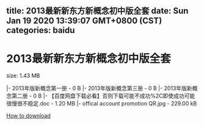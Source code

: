 
title: 2013最新新东方新概念初中版全套
date: Sun Jan 19 2020 13:39:07 GMT+0800 (CST)    
categories: baidu
---

# 2013最新新东方新概念初中版全套
size: 1.43 MB
 
 
|- 2013年版新概念第一册 - 0 B
|- 2013年版新概念第三册 - 0 B
|- 2013年版新概念第二册 - 0 B
|- 【百度网盘下载必看】否则下载可能不成功%2C即使成功可能很慢很不稳定.doc - 1.20 MB
|- offical account promotion QR.jpg - 229.00 kB

[How to download](https://bpcam.bemobtrk.com/go/2ceec3aa-1ca2-46d6-b9ff-aaa5c184517c?jno=3916)